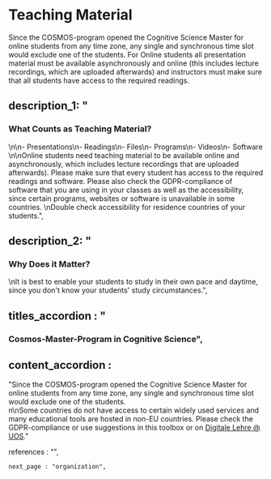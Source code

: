 # Teaching Material 
Since the COSMOS-program opened the Cognitive Science Master for online students from 
any time zone, any single and synchronous time slot would exclude one of the students. 
For Online students all presentation material must be available asynchronously and online 
(this includes lecture recordings, which are uploaded afterwards) and instructors must make sure 
that all students have access to the required readings.

## description_1: "
### What Counts as Teaching Material? 
\n\n- Presentations\n- Readings\n- Files\n- Programs\n- Videos\n- Software
\n\nOnline students need teaching material to be available online and asynchronously, 
which includes lecture recordings that are uploaded afterwards). Please make sure that every student 
has access to the required readings and software. Please also check the GDPR-compliance of software that 
you are using in your classes as well as the accessibility, since certain programs, websites or software 
is unavailable in some countries. \nDouble check accessibility for residence countries of your students.",
    
## description_2: " 
### Why Does it Matter? 
\nIt is best to enable your students to study in their own pace and daytime, since you don't know  your students' study circumstances.",
    
## titles_accordion : "
### Cosmos-Master-Program in Cognitive Science",

## content_accordion : 
"Since the COSMOS-program opened the Cognitive Science Master for online students 
from any time zone, any single and synchronous time slot would exclude one of the students. \
n\nSome countries do not have access to certain widely used services and many educational tools are 
hosted in non-EU countries. Please check the GDPR-compliance or use suggestions in this toolbox or on 
<a href="https://digitale-lehre.virtuos.uni-osnabrueck.de/">Digitale Lehre @ UOS</a>."
   
 references : "",

    next_page : "organization",

[//]: <> (No accordion information for this building block)